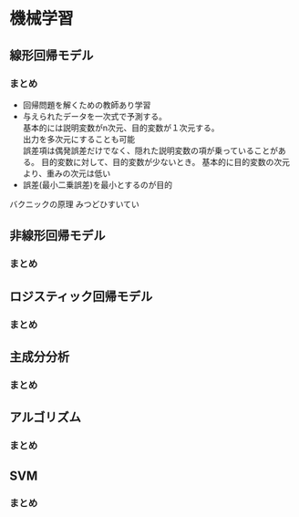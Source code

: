 # 機械学習
## 線形回帰モデル
### まとめ
- 回帰問題を解くための教師あり学習
- 与えられたデータを一次式で予測する。  
基本的には説明変数がn次元、目的変数が１次元する。  
出力を多次元にすることも可能  
誤差項は偶発誤差だけでなく、隠れた説明変数の項が乗っていることがある。
目的変数に対して、目的変数が少ないとき。
基本的に目的変数の次元より、重みの次元は低い
- 誤差(最小二乗誤差)を最小とするのが目的


バクニックの原理
みつどひすいてい


## 非線形回帰モデル
### まとめ
## ロジスティック回帰モデル
### まとめ
## 主成分分析
### まとめ
## アルゴリズム
### まとめ
## SVM
### まとめ



